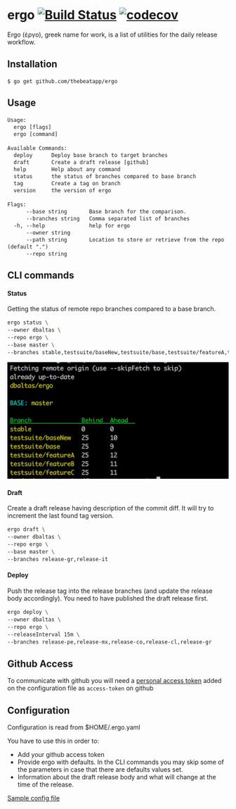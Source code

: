 # ergo [![Build Status](https://travis-ci.com/thebeatapp/ergo.svg?branch=master)](https://travis-ci.com/thebeatapp/ergo) [![codecov](https://codecov.io/gh/thebeatapp/ergo/branch/master/graph/badge.svg)](https://codecov.io/gh/thebeatapp/ergo)

Ergo (έργο), greek name for work, is a list of utilities for the daily release workflow.

## Installation
```
$ go get github.com/thebeatapp/ergo
```

## Usage

```
Usage:
  ergo [flags]
  ergo [command]

Available Commands:
  deploy      Deploy base branch to target branches
  draft       Create a draft release [github]
  help        Help about any command
  status      the status of branches compared to base branch
  tag         Create a tag on branch
  version     the version of ergo

Flags:
      --base string       Base branch for the comparison.
      --branches string   Comma separated list of branches
  -h, --help              help for ergo
      --owner string
      --path string       Location to store or retrieve from the repo (default ".")
      --repo string
```

## CLI commands

#### Status

Getting the status of remote repo branches compared to a base branch.

```bash
ergo status \
--owner dbaltas \
--repo ergo \
--base master \
--branches stable,testsuite/baseNew,testsuite/base,testsuite/featureA,testsuite/featureB,testsuite/featureC
```

![ergo sample output](static/ergo-status.png)

#### Draft

Create a draft release having description of the commit diff. It will try to increment the last found tag version.

```bash
ergo draft \
--owner dbaltas \
--repo ergo \
--base master \
--branches release-gr,release-it
```

#### Deploy

Push the release tag into the release branches (and update the release body accordingly). You need to have published the draft release first.

```bash
ergo deploy \
--owner dbaltas \
--repo ergo \
--releaseInterval 15m \
--branches release-pe,release-mx,release-co,release-cl,release-gr
```

## Github Access
To communicate with github you will need a [personal access token](https://github.com/settings/tokens) added on the configuration file as `access-token` on github

## Configuration
Configuration is read from $HOME/.ergo.yaml

You have to use this in order to:
- Add your github access token
- Provide ergo with defaults. In the CLI commands you may skip some of the parameters in case that there are defaults values set.
- Information about the draft release body and what will change at the time of the release.

[Sample config file](.ergo.yml.dist)
